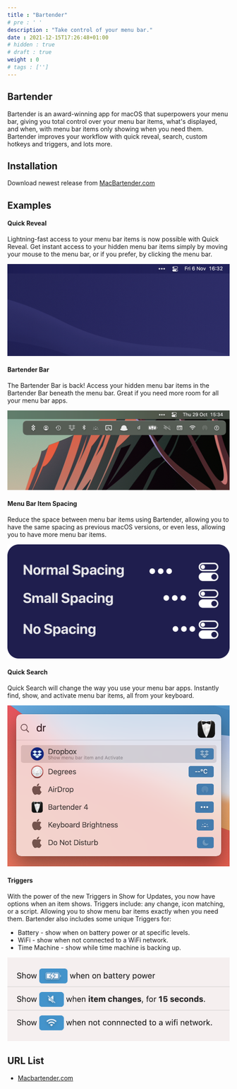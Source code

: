 ```yaml
---
title : "Bartender"
# pre : ' '
description : "Take control of your menu bar."
date : 2021-12-15T17:26:48+01:00
# hidden : true
# draft : true
weight : 0
# tags : ['']
---
```


## Bartender

Bartender is an award-winning app for macOS that superpowers your menu bar, giving you total control over your menu bar items, what's displayed, and when, with menu bar items only showing when you need them. Bartender improves your workflow with quick reveal, search, custom hotkeys and triggers, and lots more.

## Installation

Download newest release from [MacBartender.com](https://www.macbartender.com/)

## Examples

#### Quick Reveal

Lightning-fast access to your menu bar items is now possible with Quick Reveal. Get instant access to your hidden menu bar items simply by moving your mouse to the menu bar, or if you prefer, by clicking the menu bar.

![Example](images/quickreveal.gif)

#### Bartender Bar

The Bartender Bar is back! Access your hidden menu bar items in the Bartender Bar beneath the menu bar. Great if you need more room for all your menu bar apps.

![Example](images/BartenderBar2x.png)

#### Menu Bar Item Spacing

Reduce the space between menu bar items using Bartender, allowing you to have the same spacing as previous macOS versions, or even less, allowing you to have more menu bar items.

![Example](images/MenuBarItemSpacing2x.png)

#### Quick Search

Quick Search will change the way you use your menu bar apps.
Instantly find, show, and activate menu bar items, all from your keyboard.

![Example](images/QuickSearchBack2x.png)

#### Triggers

With the power of the new Triggers in Show for Updates, you now have options when an item shows. Triggers include: any change, icon matching, or a script. Allowing you to show menu bar items exactly when you need them. Bartender also includes some unique Triggers for:

* Battery - show when on battery power or at specific levels.
* WiFi - show when not connected to a WiFi network.
* Time Machine - show while time machine is backing up.

![Example](images/sfu2x.jpeg)

## URL List

* [Macbartender.com](https://www.macbartender.com/)
